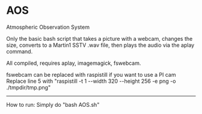 # AOS
Atmospheric Observation System

Only the basic bash script that takes a picture with a webcam, changes the size, converts to a Martin1 SSTV .wav file, then plays the audio via the aplay command.

All compiled, requires aplay, imagemagick, fswebcam.

fswebcam can be replaced with raspistill if you want to use a PI cam
Replace line 5 with "raspistill -t 1 --width 320 --height 256 -e png -o ./tmpdir/tmp.png"

___________
How to run:
Simply do "bash AOS.sh"
